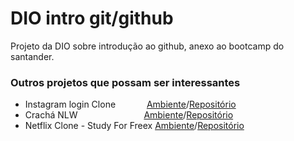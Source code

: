 # DIO intro git/github
Projeto da DIO sobre introdução ao github, anexo ao bootcamp do santander.

### Outros projetos que possam ser interessantes
- Instagram login Clone &emsp;&emsp;&emsp; [Ambiente](https://bert0ccidev.github.io/Instagram-Login-Clone/)/[Repositório](https://github.com/bert0ccidev/Instagram-Login-Clone)
- Crachá NLW &emsp;&emsp;&emsp;&emsp;&emsp;&emsp;&emsp; [Ambiente](https://bert0ccidev.github.io/cracha-nlw/)/[Repositório](https://github.com/bert0ccidev/cracha-nlw)
- Netflix Clone - Study For Freex [Ambiente](https://bert0ccidev.github.io/Netflix-Clone/)/[Repositório](https://bert0ccidev.github.io/Netflix-Clone/)
